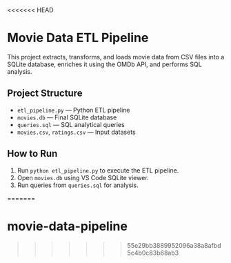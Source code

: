 <<<<<<< HEAD
# Movie Data ETL Pipeline

This project extracts, transforms, and loads movie data from CSV files into a SQLite database, 
enriches it using the OMDb API, and performs SQL analysis.

## Project Structure
- `etl_pipeline.py` — Python ETL pipeline
- `movies.db` — Final SQLite database
- `queries.sql` — SQL analytical queries
- `movies.csv`, `ratings.csv` — Input datasets

## How to Run
1. Run `python etl_pipeline.py` to execute the ETL pipeline.
2. Open `movies.db` using VS Code SQLite viewer.
3. Run queries from `queries.sql` for analysis.

=======
# movie-data-pipeline
>>>>>>> 55e29bb3889952096a38a8afbd5c4b0c83b68ab3
